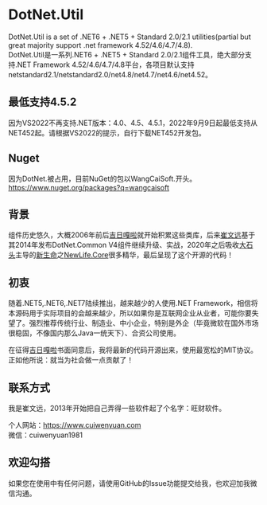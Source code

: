 # DotNet.Util
DotNet.Util is a set of .NET6 + .NET5 + Standard 2.0/2.1 utilities(partial but great majority support .net framework 4.52/4.6/4.7/4.8).  
DotNet.Util是一系列.NET6 + .NET5 + Standard 2.0/2.1组件工具，绝大部分支持.NET Framework 4.52/4.6/4.7/4.8平台，各项目默认支持netstandard2.1/netstandard2.0/net4.8/net4.7/net4.6/net4.52。

## 最低支持4.5.2
因为VS2022不再支持.NET版本：4.0、4.5、4.5.1，2022年9月9日起最低支持从NET452起。请根据VS2022的提示，自行下载NET452开发包。

## Nuget
因为DotNet.被占用，目前NuGet的包以WangCaiSoft.开头。 
https://www.nuget.org/packages?q=wangcaisoft


## 背景
组件历史悠久，大概2006年前后[吉日嘎啦](https://www.cnblogs.com/jirigala/)就开始积累这些类库，后来[崔文远](https://www.cuiwenyuan.com)基于其2014年发布DotNet.Common V4组件继续升级、实战，2020年之后吸收[大石头](http://www.cnblogs.com/nnhy/)主导的[新生命](https://www.newlifex.com)之[NewLife.Core](https://github.com/NewLifeX/X)很多精华，最后呈现了这个开源的代码！

## 初衷
随着.NET5,.NET6,.NET7陆续推出，越来越少的人使用.NET Framework，相信将本源码用于实际项目的会越来越少，所以如果你是互联网企业从业者，可能你要失望了。强烈推荐传统行业、制造业、中小企业，特别是外企（毕竟微软在国外市场很稳固，不像国内那么Java一统天下）、合资公司使用。 

在征得[吉日嘎啦](https://www.cnblogs.com/jirigala/)书面同意后，我将最新的代码开源出来，使用最宽松的MIT协议。正如他所说：就当为社会做一点贡献了！

## 联系方式
我是崔文远，2013年开始把自己弄得一些软件起了个名字：旺财软件。 

个人网站：https://www.cuiwenyuan.com  
微信：cuiwenyuan1981

## 欢迎勾搭
如果您在使用中有任何问题，请使用GitHub的Issue功能提交给我，也欢迎加我微信沟通。  
